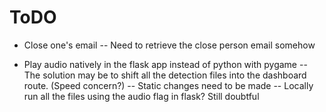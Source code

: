 # ToDO
- Close one's email
-- Need to retrieve the close person email somehow


- Play audio natively in the flask app instead of python with pygame
-- The solution may be to shift all the detection files into the dashboard route. (Speed concern?)
-- Static changes need to be made
-- Locally run all the files using the audio flag in flask? Still doubtful
